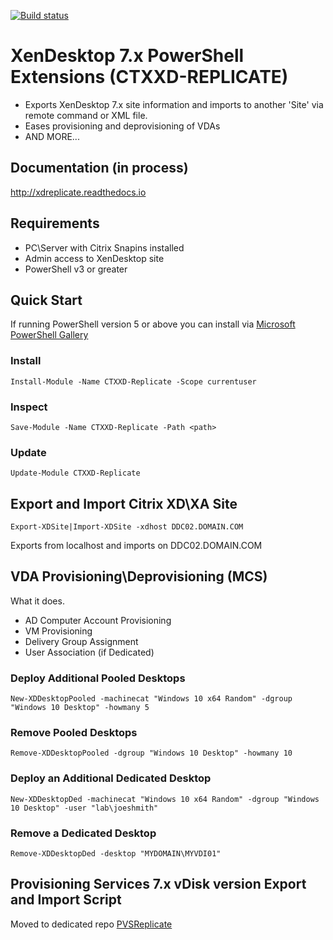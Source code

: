 [![Build status](https://ci.appveyor.com/api/projects/status/00p66jdhcj8nib0c/branch/master?retina=true)](https://ci.appveyor.com/project/ryancbutler/xdreplicate/branch/master)
# XenDesktop 7.x PowerShell Extensions (CTXXD-REPLICATE)

- Exports XenDesktop 7.x site information and imports to another 'Site' via remote command or XML file.
- Eases provisioning and deprovisioning of VDAs
- AND MORE...

## Documentation (in process)
http://xdreplicate.readthedocs.io

## Requirements

- PC\Server with Citrix Snapins installed
- Admin access to XenDesktop site
- PowerShell v3 or greater

## Quick Start
If running PowerShell version 5 or above you can install via [Microsoft PowerShell Gallery](https://www.powershellgallery.com/)

### Install
```
Install-Module -Name CTXXD-Replicate -Scope currentuser
```
### Inspect
```
Save-Module -Name CTXXD-Replicate -Path <path>
```
### Update
```
Update-Module CTXXD-Replicate 
```

## Export and Import Citrix XD\XA Site
```
Export-XDSite|Import-XDSite -xdhost DDC02.DOMAIN.COM
```
Exports from localhost and imports on DDC02.DOMAIN.COM

## VDA Provisioning\Deprovisioning (MCS)
What it does.
- AD Computer Account Provisioning
- VM Provisioning
- Delivery Group Assignment
- User Association (if Dedicated) 

### Deploy Additional Pooled Desktops
```
New-XDDesktopPooled -machinecat "Windows 10 x64 Random" -dgroup "Windows 10 Desktop" -howmany 5
```
### Remove Pooled Desktops
```
Remove-XDDesktopPooled -dgroup "Windows 10 Desktop" -howmany 10
```
### Deploy an Additional Dedicated Desktop
```
New-XDDesktopDed -machinecat "Windows 10 x64 Random" -dgroup "Windows 10 Desktop" -user "lab\joeshmith"
```
### Remove a Dedicated Desktop
```
Remove-XDDesktopDed -desktop "MYDOMAIN\MYVDI01"
```

## Provisioning Services 7.x vDisk version Export and Import Script

Moved to dedicated repo [PVSReplicate](https://github.com/ryancbutler/PVSReplicate)
